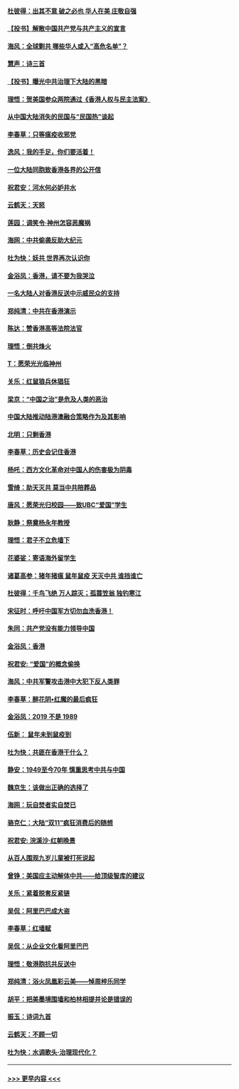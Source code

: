 #### [杜彼得：出其不意 破之必也 华人在美 庄敬自强](../pages/nsc993/n11679554.md?t=11261044) 
#### [【投书】解散中国共产党与共产主义的宣言](../pages/nsc993/n11679177.md?t=11261044) 
#### [海风：全球剿共 哪些华人或入“高危名单”？](../pages/nsc993/n11678617.md?t=11261044) 
#### [慧声：诗三首](../pages/nsc993/n11678848.md?t=11261044) 
#### [【投书】曝光中共治理下大陆的黑暗](../pages/nsc993/n11678674.md?t=11261044) 
#### [理悟：贺美国参众两院通过《香港人权与民主法案》](../pages/nsc993/n11678104.md?t=11261044) 
#### [从中国大陆消失的民国与“民国热”谈起](../pages/nsc993/n11678075.md?t=11261044) 
#### [李春草：只等瘟疫收邪党](../pages/nsc993/n11677308.md?t=11261044) 
#### [逸风：我的手足，你们要活着！](../pages/nsc993/n11676352.md?t=11261044) 
#### [一位大陆同胞致香港各界的公开信](../pages/nsc993/n11675761.md?t=11261044) 
#### [祝君安：河水何必妒井水](../pages/nsc993/n11675746.md?t=11261044) 
#### [云鹤天：天怒](../pages/nsc993/n11675718.md?t=11261044) 
#### [莲园：调笑令‧神州怎容恶魔祸](../pages/nsc993/n11675648.md?t=11261044) 
#### [海网：中共偷袭反助大纪元](../pages/nsc993/n11673515.md?t=11261044) 
#### [吐为快：妖共 世界再次认识你](../pages/nsc993/n11673506.md?t=11261044) 
#### [金浴凤：香港，请不要为我哭泣](../pages/nsc993/n11673248.md?t=11261044) 
#### [一名大陆人对香港反送中示威民众的支持](../pages/nsc993/n11672615.md?t=11261044) 
#### [郑纯清：中共在香港演示](../pages/nsc993/n11670539.md?t=11261044) 
#### [陈达：赞香港高等法院法官](../pages/nsc993/n11669542.md?t=11261044) 
#### [理悟：倒共烽火](../pages/nsc993/n11668844.md?t=11261044) 
#### [T：愿荣光光临神州](../pages/nsc993/n11668421.md?t=11261044) 
#### [关乐：红鼠狼兵休猖狂](../pages/nsc993/n11668378.md?t=11261044) 
#### [梁京：“中国之治”是危及人类的恶治](../pages/nsc993/n11668328.md?t=11261044) 
#### [中国大陆推动陆港澳融合策略作为及其影响](../pages/nsc993/n11668157.md?t=11261044) 
#### [北明：只剩香港](../pages/nsc993/n11668002.md?t=11261044) 
#### [李春草：历史会记住香港](../pages/nsc993/n11667927.md?t=11261044) 
#### [杨吒：西方文化革命对中国人的伤害极为阴毒](../pages/nsc993/n11664521.md?t=11261044) 
#### [雪绮：助天灭共 莫当中共陪葬品](../pages/nsc993/n11662650.md?t=11261044) 
#### [唐风：愿荣光归校园——致UBC“爱国”学生](../pages/nsc993/n11662194.md?t=11261044) 
#### [耿静：祭奠杨永年教授](../pages/nsc993/n11662514.md?t=11261044) 
#### [理悟：君子不立危墙下](../pages/nsc993/n11662172.md?t=11261044) 
#### [花婆娑：寄语海外留学生](../pages/nsc993/n11662121.md?t=11261044) 
#### [诸葛高参：猪年猪瘟 鼠年鼠疫 天灭中共 谁挡谁亡](../pages/nsc993/n11661980.md?t=11261044) 
#### [杜彼得：千鸟飞绝 万人踪灭；孤蓑笠翁 独钓寒江](../pages/nsc993/n11661170.md?t=11261044) 
#### [宋征时：呼吁中国军方切勿血洗香港！](../pages/nsc993/n11415318.md?t=11261044) 
#### [朱同：共产党没有能力领导中国](../pages/nsc993/n11660421.md?t=11261044) 
#### [金浴凤：香港](../pages/nsc993/n11660419.md?t=11261044) 
#### [祝君安: “爱国”的概念偷换](../pages/nsc993/n11659706.md?t=11261044) 
#### [海风：中共军警攻击港中大犯下反人类罪](../pages/nsc993/n11659632.md?t=11261044) 
#### [李春草：醉花阴•红魔的最后疯狂](../pages/nsc993/n11659287.md?t=11261044) 
#### [金浴凤：2019 不是 1989](../pages/nsc993/n11657663.md?t=11261044) 
#### [伍新： 鼠年未到鼠疫到](../pages/nsc993/n11655098.md?t=11261044) 
#### [吐为快：共匪在香港干什么？](../pages/nsc993/n11654891.md?t=11261044) 
#### [静安：1949至今70年 慎重思考中共与中国](../pages/nsc993/n11651244.md?t=11261044) 
#### [魏京生：该做出正确的选择了](../pages/nsc993/n11653084.md?t=11261044) 
#### [海网：玩自焚者实自焚已](../pages/nsc993/n11652423.md?t=11261044) 
#### [骆克仁：大陆“双11”疯狂消费后的随想](../pages/nsc993/n11652305.md?t=11261044) 
#### [祝君安: 浣溪沙·红朝晚景](../pages/nsc993/n11652258.md?t=11261044) 
#### [从百人围观九岁儿童被打死说起](../pages/nsc993/n11651030.md?t=11261044) 
#### [曾铮：美国应主动解体中共——给顶级智库的建议](../pages/nsc993/n11649888.md?t=11261044) 
#### [关乐：紧着脱套反紧链](../pages/nsc993/n11649069.md?t=11261044) 
#### [吴侃：阿里巴巴成大盗](../pages/nsc993/n11645523.md?t=11261044) 
#### [李春草：红墙赋](../pages/nsc993/n11646389.md?t=11261044) 
#### [吴侃：从企业文化看阿里巴巴](../pages/nsc993/n11645476.md?t=11261044) 
#### [理悟：敬港胞抗共反送中](../pages/nsc993/n11645466.md?t=11261044) 
#### [郑纯清：浴火凤凰彩云美——悼周梓乐同学](../pages/nsc993/n11645155.md?t=11261044) 
#### [胡平：把美墨境围墙和柏林相提并论是错误的](../pages/nsc993/n11645134.md?t=11261044) 
#### [振玉：诗词九首](../pages/nsc993/n11644081.md?t=11261044) 
#### [云鹤天：不顾一切](../pages/nsc993/n11643508.md?t=11261044) 
#### [吐为快：水调歌头·治理现代化？](../pages/nsc993/n11643485.md?t=11261044) 

----
#### [ >>> 更早内容 <<< ](../indexes/nsc993-earlier.md)
